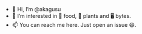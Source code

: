 - 👋 Hi, I’m @akagusu
- 👀 I’m interested in :hamburger: food, :herb: plants and :desktop_computer: bytes.
- 📫 You can reach me here. Just open an issue :smile:.

<!---
akagusu/akagusu is a ✨ special ✨ repository because its `README.md` (this file) appears on your GitHub profile.
You can click the Preview link to take a look at your changes.
--->
